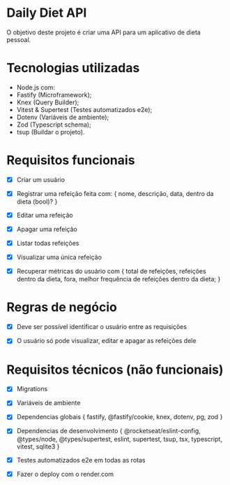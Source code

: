 # Daily Diet API
O objetivo deste projeto é criar uma API para um aplicativo de dieta pessoal.

# Tecnologias utilizadas
- Node.js com:
- Fastify (Microframework);
- Knex (Query Builder);
- Vitest & Supertest (Testes automatizados e2e);
- Dotenv (Variáveis de ambiente);
- Zod (Typescript schema);
- tsup (Buildar o projeto).


# Requisitos funcionais

  - [x] Criar um usuário
  - [x] Registrar uma refeição feita com:
        { 
          nome,
          descrição,
          data,
          dentro da dieta (bool)? 
        }
  - [x] Editar uma refeição
  - [x] Apagar uma refeição
  - [x] Listar todas refeições
  - [x] Visualizar uma única refeição
  - [x] Recuperar métricas do usuário com {
          total de refeições,
          refeições dentro da dieta,
          fora,
          melhor frequência de refeições dentro da dieta;
        }


# Regras de negócio

  - [x] Deve ser possível identificar o usuário entre as requisições
  - [x] O usuário só pode visualizar, editar e apagar as refeições dele 




# Requisitos técnicos (não funcionais)

  - [x] Migrations
  - [x] Variáveis de ambiente
  - [x] Dependencias globais {
        fastify, @fastify/cookie,
        knex,
        dotenv,
        pg,
        zod
      } 
  - [x] Dependencias de desenvolvimento {
        @rocketseat/eslint-config,
        @types/node,
        @types/supertest,
        eslint,
        supertest,
        tsup,
        tsx,
        typescript,
        vitest,
        sqlite3
      }
  - [x] Testes automatizados e2e em todas as rotas
  - [x] Fazer o deploy com o render.com
      
      
